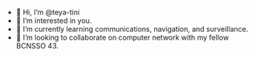 - 👋 Hi, I’m @teya-tini
- 👀 I’m interested in you.
- 🌱 I’m currently learning communications, navigation, and surveillance.
- 💞️ I’m looking to collaborate on computer network with my fellow BCNSSO 43. 

<!---
teya-tini/teya-tini is a ✨ special ✨ repository because its `README.md` (this file) appears on your GitHub profile.
You can click the Preview link to take a look at your changes.
--->
